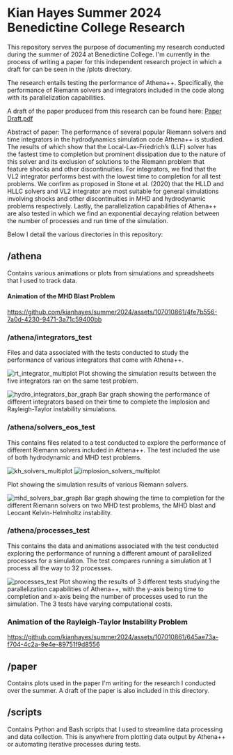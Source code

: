 # Kian Hayes Summer 2024 Benedictine College Research #
This repository serves the purpose of documenting my research conducted during the summer of 2024 at Benedictine College. I'm currently in the process of writing a paper for this independent research project in which a draft for can be seen in the /plots directory.

The research entails testing the performance of Athena++. Specifically, the performance of Riemann solvers and integrators included in the code along with its parallelization capabilities. 

A draft of the paper produced from this research can be found here:
[Paper Draft.pdf](https://github.com/user-attachments/files/17722670/draft3.pdf)

Abstract of paper:
The performance of several popular Riemann solvers and time integrators in the hydrodynamics simulation code Athena++ is studied. The results of which show that the Local-Lax-Friedrich’s (LLF) solver has the fastest time to completion but prominent dissipation due to the nature of this solver and its exclusion of solutions to the Riemann problem that feature shocks and other discontinuities. For integrators, we find that the VL2 integrator performs best with the lowest time to completion for all test problems. We confirm as proposed in Stone et al. (2020) that the HLLD and HLLC solvers and VL2 integrator are most suitable for general simulations involving shocks and other discontinuities in MHD and hydrodynamic problems respectively. Lastly, the parallelization capabilities of Athena++ are also tested in which we find an exponential decaying relation between the number of processes and run time of the simulation.

Below I detail the various directories in this repository:

## /athena ##
Contains various animations or plots from simulations and spreadsheets that I used to track data. 

#### Animation of the MHD Blast Problem ####
https://github.com/kianhayes/summer2024/assets/107010861/4fe7b556-7a0d-4230-9471-3a71c59400bb

### /athena/integrators_test ###
Files and data associated with the tests conducted to study the performance of various integrators that come with Athena++. 

![rt_integrator_multiplot](https://github.com/user-attachments/assets/dc34780d-996e-425c-9df6-343d13e087dc)
Plot showing the simulation results between the five integrators ran on the same test problem. 

![hydro_integrators_bar_graph](https://github.com/user-attachments/assets/f0b46caa-57f6-41f2-998b-f86f307a5f7a)
Bar graph showing the performance of different integrators based on their time to complete the Implosion and Rayleigh-Taylor instability simulations.

### /athena/solvers_eos_test ###
This contains files related to a test conducted to explore the performance of different Riemann solvers included in Athena++. The test included the use of both hydrodynamic and MHD test problems. 

![kh_solvers_multiplot](https://github.com/user-attachments/assets/03314536-6f50-462e-8e61-9f0b022c7463)
![implosion_solvers_multiplot](https://github.com/user-attachments/assets/8eecde8e-9114-42bb-8e1d-342840510222)

Plot showing the simulation results of various Riemann solvers. 

![mhd_solvers_bar_graph](https://github.com/user-attachments/assets/b61486db-6425-4f57-8edc-a2a376f4783e)
Bar graph showing the time to completion for the different Riemann solvers on two MHD test problems, the MHD blast and Leocant Kelvin-Helmholtz instability.

### /athena/processes_test ###
This contains the data and animations associated with the test conducted exploring the performance of running a different amount of parallelized processes for a simulation. The test compares running a simulation at 1 process all the way to 32 processes.

![processes_test](https://github.com/user-attachments/assets/86b3e4d1-0090-4b74-879e-19a9ed9adc6f)
Plot showing the results of 3 different tests studying the parallelization capabilities of Athena++, with the y-axis being time to completion and x-axis being the number of processes used to run the simulation. The 3 tests have varying computational costs. 

### Animation of the Rayleigh-Taylor Instability Problem ###
https://github.com/kianhayes/summer2024/assets/107010861/645ae73a-f704-4c2a-9e4e-89751f9d8556

## /paper ##
Contains plots used in the paper I'm writing for the research I conducted over the summer. A draft of the paper is also included in this directory. 

## /scripts ##
Contains Python and Bash scripts that I used to streamline data processing and data collection. This is anywhere from plotting data output by Athena++ or automating iterative processes during tests.



